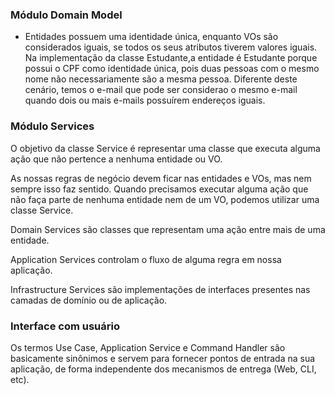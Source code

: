 ### Módulo Domain Model

- Entidades possuem uma identidade única, enquanto VOs são considerados iguais, se todos os seus atributos tiverem valores iguais. Na implementação da classe Estudante,a entidade é Estudante porque possui o CPF como identidade única, pois duas pessoas com o mesmo nome não necessariamente são a mesma pessoa. Diferente deste cenário, temos o e-mail que pode ser considerao o mesmo e-mail quando dois ou mais e-mails possuírem endereços iguais.

### Módulo Services

O objetivo da classe Service é representar uma classe que executa alguma ação que não pertence a nenhuma entidade ou VO. 

As nossas regras de negócio devem ficar nas entidades e VOs, mas nem sempre isso faz sentido. Quando precisamos executar alguma ação que não faça parte de nenhuma entidade nem de um VO, podemos utilizar uma classe Service.

Domain Services são classes que representam uma ação entre mais de uma entidade.

Application Services controlam o fluxo de alguma regra em nossa aplicação.

Infrastructure Services são implementações de interfaces presentes nas camadas de domínio ou de aplicação.

### Interface com usuário 

Os termos Use Case, Application Service e Command Handler são basicamente sinônimos e servem para fornecer pontos de entrada na sua aplicação, de forma independente dos mecanismos de entrega (Web, CLI, etc).